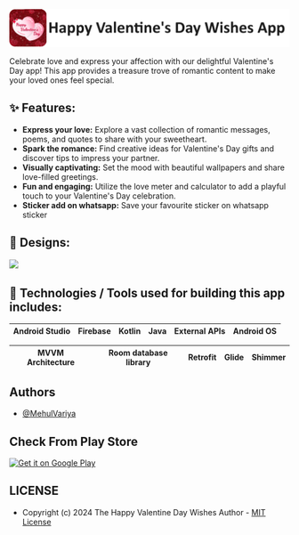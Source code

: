 <img src="https://github.com/MehulVariya/Happy-Valentine-Day-Wishes/blob/main/happy_valentine_day_logo.png"/>

Celebrate love and express your affection with our delightful Valentine's Day app! This app provides a treasure trove of romantic content to make your loved ones feel special.


## ✨ Features:
- __Express your love:__ Explore a vast collection of romantic messages, poems, and quotes to share with your sweetheart.
- __Spark the romance:__ Find creative ideas for Valentine's Day gifts and discover tips to impress your partner.
- __Visually captivating:__ Set the mood with beautiful wallpapers and share love-filled greetings.
- __Fun and engaging:__ Utilize the love meter and calculator to add a playful touch to your Valentine's Day celebration.
-  __Sticker add on whatsapp:__ Save your favourite sticker on whatsapp sticker

## 🤩 Designs:
<img src="https://github.com/MehulVariya/Happy-Valentine-Day-Wishes/blob/main/valentine-day-ss.png" />

## 📱 Technologies / Tools used for building this app includes:
| Android Studio | Firebase | Kotlin | Java | External APIs | Android OS
| --- | --- | --- | --- | --- | --- |

MVVM Architecture | Room database library | Retrofit | Glide | Shimmer
| --- | --- | --- | --- | --- |
## Authors

- [@MehulVariya](https://github.com/MehulVariya)

## Check From Play Store
[![Get it on Google Play](https://media.lisk.com/init/google_store_912cd733ee.png?auto=compress,format&fit=max&w=96&q=80)](https://play.google.com/store/apps/details?id=com.ninesquaretech.valentineday)

## LICENSE
  
  - Copyright (c) 2024 The Happy Valentine Day Wishes Author - [MIT License]
 
 [Fontawesome]: https://play.google.com/store/apps/details?id=com.ninesquaretech.valentineday
 [MIT License]: https://github.com/MehulVariya/Happy-Valentine-Day-Wishes/blob/main/LICENSE.txt
